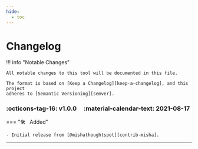 ```yaml
---
hide:
  - toc
---
```


# Changelog

!!! info "Notable Changes"

    All notable changes to this tool will be documented in this file.

    The format is based on [Keep a Changelog][keep-a-changelog], and this project
    adheres to [Semantic Versioning][semver].

### :octicons-tag-16: v1.0.0 &nbsp; &nbsp; :material-calendar-text: 2021-08-17

=== ":hammer_and_wrench: &nbsp; Added"

    - Initial release from [@mishathoughtspot][contrib-misha].

---

[keep-a-changelog]: https://keepachangelog.com/en/1.0.0/
[semver]: https://semver.org/spec/v2.0.0.html
[contrib-misha]: https://github.com/MishaThoughtSpot
